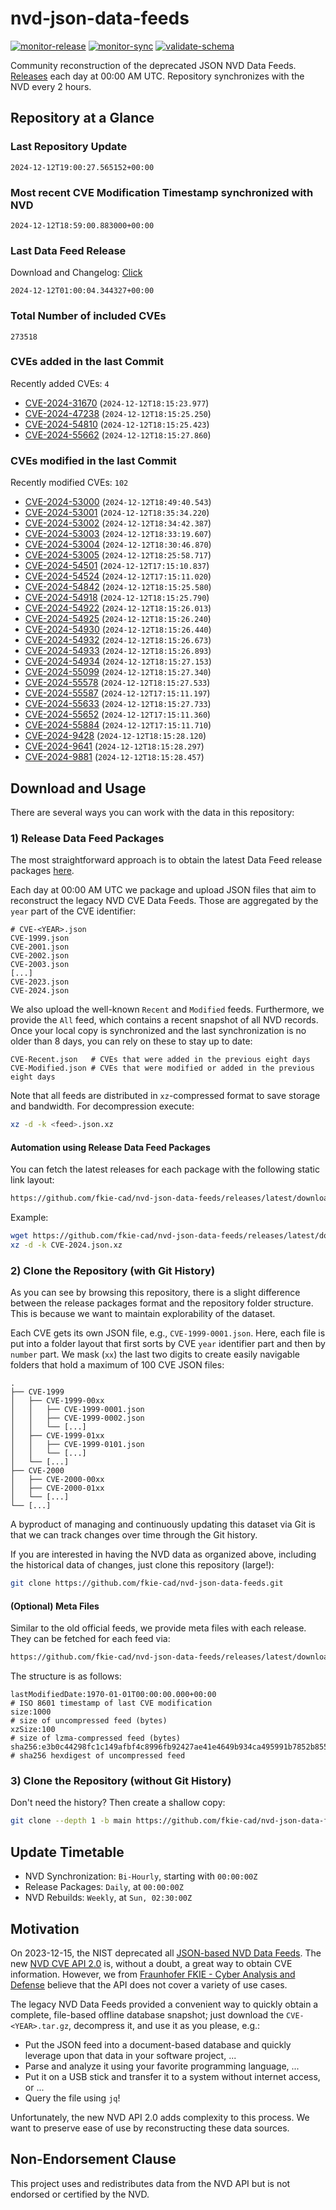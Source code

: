 # nvd-json-data-feeds

[![monitor-release](https://github.com/fkie-cad/nvd-json-data-feeds/actions/workflows/monitor_release.yml/badge.svg)](https://github.com/fkie-cad/nvd-json-data-feeds/actions/workflows/monitor_release.yml)
[![monitor-sync](https://github.com/fkie-cad/nvd-json-data-feeds/actions/workflows/monitor_sync.yml/badge.svg)](https://github.com/fkie-cad/nvd-json-data-feeds/actions/workflows/monitor_sync.yml)
[![validate-schema](https://github.com/fkie-cad/nvd-json-data-feeds/actions/workflows/validate_schema.yml/badge.svg)](https://github.com/fkie-cad/nvd-json-data-feeds/actions/workflows/validate_schema.yml)

Community reconstruction of the deprecated JSON NVD Data Feeds.
[Releases](https://github.com/fkie-cad/nvd-json-data-feeds/releases/latest) each day at 00:00 AM UTC.
Repository synchronizes with the NVD every 2 hours.

## Repository at a Glance

### Last Repository Update

```plain
2024-12-12T19:00:27.565152+00:00
```

### Most recent CVE Modification Timestamp synchronized with NVD

```plain
2024-12-12T18:59:00.883000+00:00
```

### Last Data Feed Release

Download and Changelog: [Click](https://github.com/fkie-cad/nvd-json-data-feeds/releases/latest)

```plain
2024-12-12T01:00:04.344327+00:00
```

### Total Number of included CVEs

```plain
273518
```

### CVEs added in the last Commit

Recently added CVEs: `4`

- [CVE-2024-31670](CVE-2024/CVE-2024-316xx/CVE-2024-31670.json) (`2024-12-12T18:15:23.977`)
- [CVE-2024-47238](CVE-2024/CVE-2024-472xx/CVE-2024-47238.json) (`2024-12-12T18:15:25.250`)
- [CVE-2024-54810](CVE-2024/CVE-2024-548xx/CVE-2024-54810.json) (`2024-12-12T18:15:25.423`)
- [CVE-2024-55662](CVE-2024/CVE-2024-556xx/CVE-2024-55662.json) (`2024-12-12T18:15:27.860`)


### CVEs modified in the last Commit

Recently modified CVEs: `102`

- [CVE-2024-53000](CVE-2024/CVE-2024-530xx/CVE-2024-53000.json) (`2024-12-12T18:49:40.543`)
- [CVE-2024-53001](CVE-2024/CVE-2024-530xx/CVE-2024-53001.json) (`2024-12-12T18:35:34.220`)
- [CVE-2024-53002](CVE-2024/CVE-2024-530xx/CVE-2024-53002.json) (`2024-12-12T18:34:42.387`)
- [CVE-2024-53003](CVE-2024/CVE-2024-530xx/CVE-2024-53003.json) (`2024-12-12T18:33:19.607`)
- [CVE-2024-53004](CVE-2024/CVE-2024-530xx/CVE-2024-53004.json) (`2024-12-12T18:30:46.870`)
- [CVE-2024-53005](CVE-2024/CVE-2024-530xx/CVE-2024-53005.json) (`2024-12-12T18:25:58.717`)
- [CVE-2024-54501](CVE-2024/CVE-2024-545xx/CVE-2024-54501.json) (`2024-12-12T17:15:10.837`)
- [CVE-2024-54524](CVE-2024/CVE-2024-545xx/CVE-2024-54524.json) (`2024-12-12T17:15:11.020`)
- [CVE-2024-54842](CVE-2024/CVE-2024-548xx/CVE-2024-54842.json) (`2024-12-12T18:15:25.580`)
- [CVE-2024-54918](CVE-2024/CVE-2024-549xx/CVE-2024-54918.json) (`2024-12-12T18:15:25.790`)
- [CVE-2024-54922](CVE-2024/CVE-2024-549xx/CVE-2024-54922.json) (`2024-12-12T18:15:26.013`)
- [CVE-2024-54925](CVE-2024/CVE-2024-549xx/CVE-2024-54925.json) (`2024-12-12T18:15:26.240`)
- [CVE-2024-54930](CVE-2024/CVE-2024-549xx/CVE-2024-54930.json) (`2024-12-12T18:15:26.440`)
- [CVE-2024-54932](CVE-2024/CVE-2024-549xx/CVE-2024-54932.json) (`2024-12-12T18:15:26.673`)
- [CVE-2024-54933](CVE-2024/CVE-2024-549xx/CVE-2024-54933.json) (`2024-12-12T18:15:26.893`)
- [CVE-2024-54934](CVE-2024/CVE-2024-549xx/CVE-2024-54934.json) (`2024-12-12T18:15:27.153`)
- [CVE-2024-55099](CVE-2024/CVE-2024-550xx/CVE-2024-55099.json) (`2024-12-12T18:15:27.340`)
- [CVE-2024-55578](CVE-2024/CVE-2024-555xx/CVE-2024-55578.json) (`2024-12-12T18:15:27.533`)
- [CVE-2024-55587](CVE-2024/CVE-2024-555xx/CVE-2024-55587.json) (`2024-12-12T17:15:11.197`)
- [CVE-2024-55633](CVE-2024/CVE-2024-556xx/CVE-2024-55633.json) (`2024-12-12T18:15:27.733`)
- [CVE-2024-55652](CVE-2024/CVE-2024-556xx/CVE-2024-55652.json) (`2024-12-12T17:15:11.360`)
- [CVE-2024-55884](CVE-2024/CVE-2024-558xx/CVE-2024-55884.json) (`2024-12-12T17:15:11.710`)
- [CVE-2024-9428](CVE-2024/CVE-2024-94xx/CVE-2024-9428.json) (`2024-12-12T18:15:28.120`)
- [CVE-2024-9641](CVE-2024/CVE-2024-96xx/CVE-2024-9641.json) (`2024-12-12T18:15:28.297`)
- [CVE-2024-9881](CVE-2024/CVE-2024-98xx/CVE-2024-9881.json) (`2024-12-12T18:15:28.457`)


## Download and Usage

There are several ways you can work with the data in this repository:

### 1) Release Data Feed Packages

The most straightforward approach is to obtain the latest Data Feed release packages [here](https://github.com/fkie-cad/nvd-json-data-feeds/releases/latest).

Each day at 00:00 AM UTC we package and upload JSON files that aim to reconstruct the legacy NVD CVE Data Feeds.
Those are aggregated by the `year` part of the CVE identifier:

```
# CVE-<YEAR>.json
CVE-1999.json
CVE-2001.json
CVE-2002.json
CVE-2003.json
[...]
CVE-2023.json
CVE-2024.json
```

We also upload the well-known `Recent` and `Modified` feeds.
Furthermore, we provide the `All` feed, which contains a recent snapshot of all NVD records.
Once your local copy is synchronized and the last synchronization is no older than 8 days, you can rely on these to stay up to date:

```plain
CVE-Recent.json   # CVEs that were added in the previous eight days
CVE-Modified.json # CVEs that were modified or added in the previous eight days
```

Note that all feeds are distributed in `xz`-compressed format to save storage and bandwidth.
For decompression execute:

```sh
xz -d -k <feed>.json.xz
```

#### Automation using Release Data Feed Packages

You can fetch the latest releases for each package with the following static link layout:

```sh
https://github.com/fkie-cad/nvd-json-data-feeds/releases/latest/download/CVE-<YEAR>.json.xz
```

Example:

```sh
wget https://github.com/fkie-cad/nvd-json-data-feeds/releases/latest/download/CVE-2024.json.xz
xz -d -k CVE-2024.json.xz
```

### 2) Clone the Repository (with Git History)

As you can see by browsing this repository, there is a slight difference between the release packages format and the repository folder structure.
This is because we want to maintain explorability of the dataset.

Each CVE gets its own JSON file, e.g., `CVE-1999-0001.json`.
Here, each file is put into a folder layout that first sorts by CVE `year` identifier part and then by `number` part.
We mask (`xx`) the last two digits to create easily navigable folders that hold a maximum of 100 CVE JSON files:

```plain
.
├── CVE-1999
│   ├── CVE-1999-00xx
│   │   ├── CVE-1999-0001.json
│   │   ├── CVE-1999-0002.json
│   │   └── [...]
│   ├── CVE-1999-01xx
│   │   ├── CVE-1999-0101.json
│   │   └── [...]
│   └── [...]
├── CVE-2000
│   ├── CVE-2000-00xx
│   ├── CVE-2000-01xx
│   └── [...]
└── [...]
```

A byproduct of managing and continuously updating this dataset via Git is that we can track changes over time through the Git history.

If you are interested in having the NVD data as organized above, including the historical data of changes, just clone this repository (large!):

```sh
git clone https://github.com/fkie-cad/nvd-json-data-feeds.git
```

#### (Optional) Meta Files

Similar to the old official feeds, we provide meta files with each release. They can be fetched for each feed via:

```sh
https://github.com/fkie-cad/nvd-json-data-feeds/releases/latest/download/CVE-<YEAR>.meta
```

The structure is as follows:

```plain
lastModifiedDate:1970-01-01T00:00:00.000+00:00                          # ISO 8601 timestamp of last CVE modification
size:1000                                                               # size of uncompressed feed (bytes)
xzSize:100                                                              # size of lzma-compressed feed (bytes)
sha256:e3b0c44298fc1c149afbf4c8996fb92427ae41e4649b934ca495991b7852b855 # sha256 hexdigest of uncompressed feed
```

### 3) Clone the Repository (without Git History)

Don't need the history? Then create a shallow copy:

```sh
git clone --depth 1 -b main https://github.com/fkie-cad/nvd-json-data-feeds.git
```


## Update Timetable

* NVD Synchronization: `Bi-Hourly`, starting with `00:00:00Z`
* Release Packages: `Daily`, at `00:00:00Z`
* NVD Rebuilds: `Weekly`, at `Sun, 02:30:00Z`


## Motivation

On 2023-12-15, the NIST deprecated all [JSON-based NVD Data Feeds](https://nvd.nist.gov/vuln/data-feeds#divRetirementBanner-1).
The new [NVD CVE API 2.0](https://nvd.nist.gov/developers/vulnerabilities) is, without a doubt, a great way to obtain CVE information.
However, we from [Fraunhofer FKIE - Cyber Analysis and Defense](https://www.fkie.fraunhofer.de/en/departments/cad.html) believe that the API does not cover a variety of use cases.

The legacy NVD Data Feeds provided a convenient way to quickly obtain a complete, file-based offline database snapshot; just download the `CVE-<YEAR>.tar.gz`, decompress it, and use it as you please, e.g.:

- Put the JSON feed into a document-based database and quickly leverage upon that data in your software project, ...
- Parse and analyze it using your favorite programming language, ...
- Put it on a USB stick and transfer it to a system without internet access, or ...
- Query the file using `jq`!

Unfortunately, the new NVD API 2.0 adds complexity to this process.
We want to preserve ease of use by reconstructing these data sources.

## Non-Endorsement Clause

This project uses and redistributes data from the NVD API but is not endorsed or certified by the NVD.